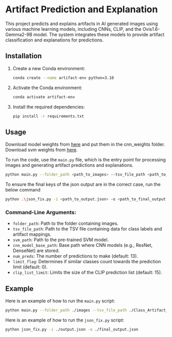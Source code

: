 # Artifact Prediction and Explanation

This project predicts and explains artifacts in AI generated images using various machine learning models, including CNNs, CLIP, and the Ovis1.6-Gemma2-9B model. The system integrates these models to provide artifact classification and explanations for predictions.

## Installation

1. Create a new Conda environment:
   ```bash
   conda create --name artifact-env python=3.10
   ```

2. Activate the Conda environment:
   ```bash
   conda activate artifact-env
   ```

3. Install the required dependencies:
   ```bash
   pip install -r requirements.txt
   ```
## Usage

Download model weights from [here](https://drive.google.com/drive/folders/1sccm2sgXpiGM-eSK6c9EXqfTq2n_mXUA?usp=sharing) and put them in the cnn_weights folder.
Download svm weights from [here]().

To run the code, use the `main.py` file, which is the entry point for processing images and generating artifact predictions and explanations.

```bash
python main.py --folder_path <path_to_images> --tsv_file_path <path_to_tsv_file> --svm_path <path_to_svm_model> --cnn_model_base_path <path_to_cnn_model> --num_preds <num_predictions> --limit_flag <limit_flag> --clip_list_limit <clip_list_limit>
```

To ensure the final keys of the json output are in the correct case, run the below command

```bash
python .\json_fix.py -i <path_to_output.json> -o <path_to_final_output.json>
```
### Command-Line Arguments:
- `folder_path`: Path to the folder containing images.
- `tsv_file_path`: Path to the TSV file containing data for class labels and artifact mappings. 
- `svm_path`: Path to the pre-trained SVM model.
- `cnn_model_base_path`: Base path where CNN models (e.g., ResNet, DenseNet) are stored.
- `num_preds`: The number of predictions to make (default: 13).
- `limit_flag`: Determines if similar classes count towards the prediction limit (default: 0).
- `clip_list_limit`: Limits the size of the CLIP prediction list (default: 15).

## Example

Here is an example of how to run the `main.py` script:

```bash
python main.py --folder_path ./images --tsv_file_path ./Class_Artifact_Mapping.tsv --svm_path ./svm_cifar10_model.joblib --cnn_model_base_path ./cnn_weights --num_preds 13 --limit_flag 0 --clip_list_limit 15
```
Here is an example of how to run the `json_fix.py` script:

```bash
python json_fix.py -i ./output.json -o ./final_output.json
```